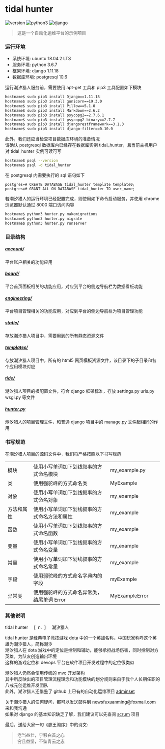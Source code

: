 # tidal hunter
![version](https://img.shields.io/badge/version-alpha_0.01-666699.svg)
![python3](https://img.shields.io/badge/python3-3.6.7-336699.svg)
![django](https://img.shields.io/badge/django-1.11.18-FF0033.svg)

> 这是一个自动化运维平台的示例项目  

### 运行环境
* 系统环境: ubuntu 18.04.2 LTS
* 服务环境: python 3.6.7
* 框架环境: django 1.11.18
* 数据库环境: postgresql 10.6

运行潮汐猎人服务前，需要使用 apt-get 工具和 pip3 工具配置如下模块

```bash
hostname$ sudo pip3 install Django==1.11.18
hostname$ sudo pip3 install gunicorn==19.3.0
hostname$ sudo pip3 install Pillow==5.1.0
hostname$ sudo pip3 install Markdown==2.6.2
hostname$ sudo pip3 install psycopg2==2.7.6.1
hostname$ sudo pip3 install psycopg2-binary==2.7.7
hostname$ sudo pip3 install djangorestframework==3.1.3
hostname$ sudo pip3 install django-filter==0.10.0
```

此外，我们还应当检查项目数据库环境的准备情况  
请确认 postgresql 数据库内已经存在数据库实例 tidal\_hunter，且当前主机用户对 tidal\_hunter 实例可读可写  

```bash
hostname$ psql --version
hostname$ psql -d tidal_hunter
```

在 postgresql 内需要执行的 sql 语句如下

```
postgres=# CREATE DATABASE tidal_hunter template template0;
postgres=# GRANT ALL ON DATABASE tidal_hunter TO user_name;
```

若潮汐猎人的运行环境已经配置完成，则使用如下命令启动服务，并使用 chrome 浏览器默认通过 8000 端口访问内容  

```bash
hostname$ python3 hunter.py makemigrations
hostname$ python3 hunter.py migrate
hostname$ python3 hunter.py runserver
```


### 目录结构
##### [account/](https://github.com/waitspring/tidal-hunter/tree/master/account)
平台账户相关的功能应用
##### [board/](https://github.com/waitspring/tidal-hunter/tree/master/board)
平台首页面板相关的功能应用，对应到平台的侧边导航栏为数据看板功能
##### [engineering/](https://github.com/waitspring/tidal-hunter/tree/master/engineering)
平台项目管理相关的功能应用，对应到平台的侧边导航栏为项目管理功能
##### [static/](https://github.com/waitspring/tidal-hunter/tree/master/static)
存放潮汐猎人项目中，需要用到的所有静态资源文件  
##### [templates/](https://github.com/waitspring/tidal-hunter/tree/master/templates)
存放潮汐猎人项目中，所有的 html5 网页模板资源文件，该目录下的子目录和各个应用模块对应  
##### [tide/](https://github.com/waitspring/tidal-hunter/tree/master/tide)
潮汐猎人项目的根配置文件，符合 django 框架标准，存放 settings.py urls.py wsgi.py 等文件  
##### [hunter.py](https://github.com/waitspring/tidal-hunter/blob/master/hunter.py)
潮汐猎人的项目管理文件，和普通 django 项目中的 manage.py 文件起相同的作用  

### 书写规范
在潮汐猎人项目的源码文件中，我们将严格按照以下书写规范  

<table>
    <tbody>
        <tr>
            <td width=150>模块</td>
            <td width=548>使用小写单词加下划线叙事的方式命名模块</td>
            <td width=200>my_example.py</td>
        </tr>
        <tr>
            <td width=150>类</td>
            <td width=548>使用强驼峰的方式命名类</td>
            <td width=200>MyExample</td>
        </tr>
        <tr>
            <td width=150>对象</td>
            <td width=548>使用小写单词加下划线叙事的方式命名对象</td>
            <td width=200>my_example</td>
        </tr>
        <tr>
            <td width=150>方法和属性</td>
            <td width=548>使用小写单词加下划线叙事的方式命名方法和属性</td>
            <td width=200>my_example</td>
        </tr>
        <tr>
            <td width=150>函数</td>
            <td width=548>使用小写单词加下划线叙事的方式命名函数</td>
            <td width=200>my_example</td>
        </tr>
        <tr>
            <td width=150>变量</td>
            <td width=548>使用小写单词加下划线叙事的方式命名变量</td>
            <td width=200>my_example</td>
        </tr>
        <tr>
            <td width=150>常量</td>
            <td width=548>使用小写单词加下划线叙事的方式命名常量</td>
            <td width=200>my_example</td>
        </tr>
        <tr>
            <td width=150>字段</td>
            <td width=548>使用弱驼峰的方式命名字典内的字段</td>
            <td width=200>myExample</td>
        </tr>
        <tr>
            <td width=150>异常类</td>
            <td width=548>使用强驼峰的方式命名异常类，结尾单词 Error</td>
            <td width=200>MyExampleError</td>
        </tr>
    </tbody>
</table>

  

### 其他说明
  
tidal hunter&nbsp;&nbsp;&nbsp;&nbsp;&nbsp;[&nbsp;&nbsp;n.&nbsp;&nbsp;]&nbsp;&nbsp;&nbsp;&nbsp;&nbsp;潮汐猎人  
  
tidal hunter 是经典电子竞技游戏 dota 中的一个英雄名称，中国玩家称呼这个英雄为潮汐猎人，简称潮汐  
潮汐猎人在 dota 游戏中的定位是控制和辅助，能够承担战场伤害，同时控制对方英雄，为队友创造输出环境  
这样的游戏定位和 devops 平台在软件项目开发过程中的定位很类似  
  
潮汐猎人仍然会使用传统的 mvc 开发架构  
其中所反映出的项目管理流程理念和功能模块的划分规则来自于我个人长期任职的八戒元创运维开发团队  
此外，潮汐猎人还借鉴了 github 上已有的自动化运维项目 [adminset](https://github.com/guohongze/adminset)  
  
关于潮汐猎人的任何疑问，都可以发送邮件到 newsfuxuanming@foxmail.com 来和我沟通  
如果对 django 的基本知识缺乏了解，我们建议可以先查阅 [scrum](https://github.com/waitspring/scrum) 项目  
  
  
最后，送给大家一句《滕王阁序》中的诗文:  
> 老当益壮，宁移白首之心  
> 穷且益坚，不坠青云之志
  
  
